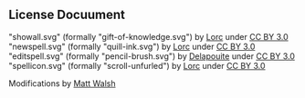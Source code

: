 ## License Docuument

"showall.svg" (formally "gift-of-knowledge.svg") by [Lorc](https://lorcblog.blogspot.com/) under [CC BY 3.0](http://creativecommons.org/licenses/by/3.0/)
"newspell.svg" (formally "quill-ink.svg") by [Lorc](https://lorcblog.blogspot.com/) under [CC BY 3.0](http://creativecommons.org/licenses/by/3.0/)
"editspell.svg" (formally "pencil-brush.svg") by [Delapouite](https://delapouite.com/) under [CC BY 3.0](http://creativecommons.org/licenses/by/3.0/)
"spellicon.svg" (formally "scroll-unfurled") by [Lorc](https://lorcblog.blogspot.com/) under [CC BY 3.0](http://creativecommons.org/licenses/by/3.0/)

Modifications by [Matt Walsh](https://github.com/matt-walsh)